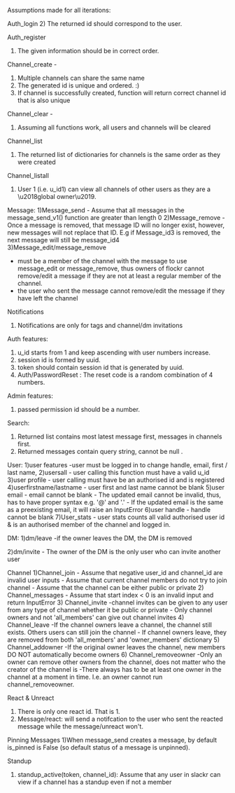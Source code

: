 Assumptions made for all iterations: 

Auth_login 
2) The returned id should correspond to the user.

Auth_register
1) The given information should be in correct order.

Channel_create -
1) Multiple channels can share the same name 
2) The generated id is unique and ordered. :)
3) If channel is successfully created, function will return correct channel id that is also unique

Channel_clear -
1) Assuming all functions work, all users and channels will be cleared 

Channel_list
1) The returned list of dictionaries for channels is the same order as they were created
	
Channel_listall 
1) User 1 (i.e. u_id1) can view all channels of other users as they are a \u2018global owner\u2019. 



Message: 
1)Message_send
    - Assume that all messages in the message_send_v1() function are greater than length 0
2)Message_remove
    -Once a message is removed, that message ID will no longer exist, however, new messages will not replace that ID. 
    E.g if Message_id3 is removed, the next message will still be message_id4  
3)Message_edit/message_remove 
- must be a member of the channel with the message to use message_edit or message_remove, thus
owners of flockr cannot remove/edit a message if they are not at least a regular member of the channel.
- the user who sent the message cannot remove/edit the message if they have left the channel


Notifications
1) Notifications are only for tags and channel/dm invitations

Auth features:
1) u_id starts from 1 and keep ascending with user numbers increase.
2) session id is formed by uuid.
3) token should contain session id that is generated by uuid.
4) Auth/PasswordReset : The reset code is a random combination of 4 numbers. 

Admin features:
1) passed permission id should be a number.

Search:
1) Returned list contains most latest message first, messages in channels first.
2) Returned messages contain query string, cannot be null .

User:
1)user features 
    -user must be logged in to change handle, email, first / last name,
2)usersall 
    - user calling this function must have a valid u_id 
3)user profile 
    - user calling must have be an authorised id and is registered
4)userfirstname/lastname 
    - user first and last name cannot be blank 
5)user email 
    - email cannot be blank 
    - The updated email cannot be invalid, thus, has to have proper syntax e.g. '@' and '.'
    - If the updated email is the same as a preexisting email, it will raise an InputError
6)user handle 
    - handle cannot be blank
7)User_stats 
    - user stats counts all valid authorised user id & is an authorised member of the channel and logged in. 

DM: 
1)dm/leave 
    -if the owner leaves the DM, the DM is removed
    
2)dm/invite
    - The owner of the DM is the only user who can invite another user 




Channel 
1)Channel_join
    - Assume that negative user_id and channel_id are invalid user inputs
    - Assume that current channel members do not try to join channel
    - Assume that the channel can be either public or private
2) Channel_messages
    - Assume that start index < 0 is an invalid input and return InputError
3) Channel_invite
    -channel invites can be given to any user from any type of channel whether it be public or private
    - Only channel owners and not 'all_members' can give out channel invites
4) Channel_leave 
    -If the channel owners leave a channel, the channel still exists. Others users can still join the channel 
    - If channel owners leave, they are removed from both 'all_members' and 'owner_members' dictionary 
5) Channel_addowner
    -If the original owner leaves the channel, new members DO NOT automatically become owners 
6) Channel_removeowner
    -Only an owner can remove other owners from the channel, does not matter who the creator of the channel is
    -There always has to be at least one owner in the channel at a moment in time. I.e. an owner cannot run channel_removeowner. 

React & Unreact 
1) There is only one react id. That is 1. 
2) Message/react: will send a notifcation to the user who sent the reacted message while the message/unreact won't. 

Pinning Messages
1)When message_send creates a message, by default is_pinned is False (so default status of a message is unpinned).


Standup 
1) standup_active(token, channel_id):
Assume that any user in slackr can view if a channel has a standup even if not a member

